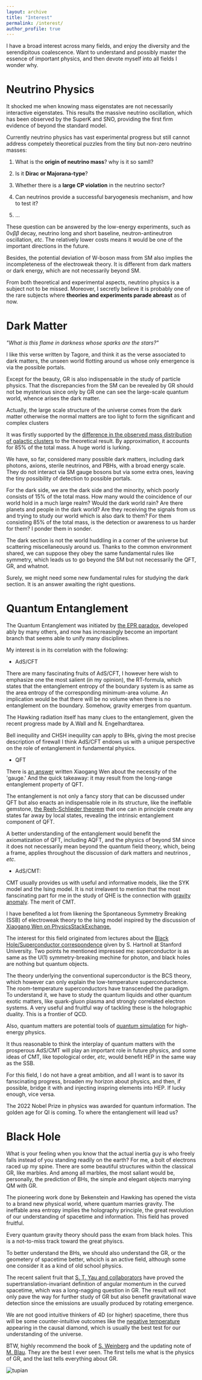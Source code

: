 ```yaml
---
layout: archive
title: "Interest"
permalink: /interest/
author_profile: true
---
```

I have a broad interest across many fields, and enjoy the diversity and the serendipitous coalescence. Want to understand and possibly master the essence of important physics, and then devote myself into all fields I wonder why. 

# Neutrino Physics

It shocked me when knowing mass eigenstates are not necessarily interactive eigenstates. This results the massive neutrino oscillation, which has been observed by the SuperK and SNO, providing the first firm evidence of beyond the standard model.

Currently neutrino physics has vast experimental progress but still cannot address competely theoretical puzzles from the tiny but non-zero neutrino masses:
1. What is the **origin of neutrino mass**? why is it so samll? 

2. Is it **Dirac or Majorana-type**? 

3. Whether there is a **large CP violation** in the neutrino sector? 
4. Can neutrinos provide a successful baryogenesis mechanism, and how to test it? 
5. ...

These question can be answered by the low-energy experiments, such as $0\nu \beta \beta$ decay, neutrino long and short baseline, neutron-antineutron oscillation, *etc*. The relatively lower costs means it would be one of the important directions in the future. 

Besides, the potential deviation of W-boson mass from SM also implies the incompleteness of the electroweak theory. It is different from dark matters or dark energy, which are not necessarily beyond SM.

From both theoretical and experimental aspects, neutrino physics is a subject not to be missed. Moreover, I secretly believe it is probably one of the rare subjects where **theories and experiments parade abreast** as of now.

# Dark Matter

*"What is this flame in darkness whose sparks are the stars?"*

I like this verse written by Tagore, and think it as the verse associated to dark matters, the unseen world flotting around us whose only emergence is via the possible portals. 

Except for the beauty, GR is also indispensable in the study of particle physics. That the discrepancies from the SM can be revealed by GR should not be mysterious since only by GR one can see the large-scale quantum world, whence arises the dark matter. 

Actually, the large scale structure of the universe comes from the dark matter otherwise the normal matters are too light to form the significant and complex clusters

It was firstly supported by the [difference in the observed mass distribution of galactic clusters](https://en.wikipedia.org/wiki/Abell_1689) to the theoretical result. By approximation, it accounts for 85% of the total mass. A huge world is lurking.  

We have, so far, considered many possible dark matters, including dark photons, axions, sterile neutrinos, and PBHs, with a broad energy scale. They do not interact via SM gauge bosons but via some extra ones, leaving the tiny possibility of detection to possible portals. 

For the dark side, we are the dark side and the minority, which poorly consists of 15% of the total mass. How many would the coincidence of our world hold in a much large realm? Would the dark world rain? Are there planets and people in the dark world? Are they receiving the signals from us and trying to study our world which is also dark to them? For them consisting 85% of the total mass, is the detection or awareness to us harder for them? I ponder them in sonder. 

The dark section is not the world huddling in a corner of the universe but scattering miscellaneously around us. Thanks to the common environment shared, we can suppose they obey the same fundamental rules like symmetry, which leads us to go beyond the SM but not necessarily the QFT, GR, and whatnot.    

Surely, we might need some new fundamental rules for studying the dark section. It is an answer awaiting the right questions. 

# Quantum Entanglement

The Quantum Entanglement was initiated by [the EPR paradox](https://en.wikipedia.org/wiki/EPR_paradox), developed ably by many others, and now has increasingly become an important branch that seems able to unify many disciplines.  

My interest is in its correlation with the following: 

- AdS/CFT

There are many fascinating fruits of AdS/CFT, I however here wish to emphasize one the most salient (in my opinion), the RT-formula, which states that the entanglement entropy of the boundary system is as same as the area entropy of the corresponding minimum-area volume. An implication would be that there will be no volume when there is no entanglement on the boundary. Somehow, gravity emerges from quantum. 

The Hawking radiation itself has many clues to the entanglement, given the recent progress made by A.Wall and N. Engelhardtarea. 

Bell inequility and CHSH inequility can apply to BHs, giving the most precise description of firewall 
I think AdS/CFT endows us with a unique perspective on the role of entanglement in fundamental physics. 

- QFT

There is [an answer](https://www.zhihu.com/question/455033981/answer/2638229491) written Xiaogang Wen about the necessity of the 'gauge.' And the quick takeaway: it may result from the long-range entanglement property of QFT. 

The entanglement is not only a fancy story that can be discussed under QFT but also enacts an indispensable role in its structure, like the ineffable gemstone, [the Reeh-Schlieder theorem](../files/wittenqft.pdf) that one can in principle create any states far away by local states, revealing the intrinsic entanglement component of QFT. 

A better understanding of the entanglement would benefit the axiomatization of QFT, including AQFT, and the physics of beyond SM since it does not necessarily mean beyond the quantum field theory, which, being a frame, applies throughout the discussion of dark matters and neutrinos *, etc*.

- AdS/CMT: 

CMT usually provides us with useful and informative models, like the SYK model and the Ising model. It is not irrelavent to mention that the most fanscinating part for me in the study of QHE is the connection with [gravity anomaly](../files/gravityanomaly.pdf). The merit of CMT. 

I have benefited a lot from likening the Spontaneous Symmetry Breaking (SSB) of electroweak theory to the Ising model inspired by the discussion of [Xiaogang Wen on PhysicsStackExchange.](https://physics.stackexchange.com/questions/29311/what-is-spontaneous-symmetry-breaking-in-quantum-systems)

The interest for this field originated from lectures about the [Black Hole/Superconductor correspondence](https://www.youtube.com/watch?v=L5WY9xGPjS4&t=5054s) given by S. Hartnoll at Stanford University. Two points he mentioned impressed me: superconductor is as same as the U(1) symmetry-breaking mechine for photon, and black holes are nothing but quantum objects. 

The theory underlying the conventional superconductor is the BCS theory, which however can only explain the low-temperature superconductence. The room-temperature superconductors have transcended the paradigm. To understand it, we have to study the quantum liquids and other quantum exotic matters, like quark-gluon plasma and strongly correlated electron systems. A very useful and fruitful way of tackling these is the holographic duality. This is a frontier of QCD. 

Also, quantum matters are potential tools of [quantum simulation](../files/qshep.pdf) for high-energy physics. 

It thus reasonable to think the interplay of quantum matters with the prosperous AdS/CMT will play an important role in future physics, and some ideas of CMT, like topological order, *etc*, would benefit HEP in the same way as the SSB.  

For this field, I do not have a great ambition, and all I want is to savor its fanscinating progress, broaden my horizon about physics, and then, if possible, bridge it with and injecting inspring elements into HEP. If lucky enough, vice versa. 


The 2022 Nobel Prize in physics was awarded for quantum information. The golden age for QI is coming. To where the entanglement will lead us? 

# Black Hole

What is your feeling when you know that the actual inertia guy is who freely falls instead of you standing readily on the earth? For me, a bolt of electrons raced up my spine. There are some beautiful structures within the classical GR, like marbles. And among all marbles, the most saliant would be, personally, the prediction of BHs, the simple and elegant objects marrying QM with GR.

The pioneering work done by Bekenstein and Hawking has opened the vista to a brand new physical world, where quantum marries gravity. The ineffable area entropy implies the holography principle, the great revolution of our understanding of spacetime and information. This field has proved fruitful. 

Every quantum gravity theory should pass the exam from black holes. This is a not-to-miss track toward the great phyiscs. 

To better understand the BHs, we should also understand the GR, or the geometery of spacetime better, whcich is an active field, although some one consider it as a kind of old school physics. 

The recent salient fruit that [S. T. Yau and collaborators](../files/yau22.pdf) have proved the supertranslation-invariant definition of angular momentum in the curved spacetime, which was a long-nagging question in GR. The result will not only pave the way for further study of GR but also benefit gravitational wave detection since the emissions are usually produced by rotating emergence. 

We are not good intuitive thinkers of 4D (or higher) spacetime, there thus will be some counter-intuitive outcomes like the [negative temperature](../files/jacobson-T.pdf) appearing in the causal diamond, which is usually the best test for our understanding of the universe. 

BTW, highly recommend the book of [S. Weinberg](https://www.amazon.com/Gravitation-Cosmology-Principles-Applications-Relativity/dp/0471925675/ref=sr_1_4?keywords=weinberg&qid=1664884399&qu=eyJxc2MiOiI1LjIwIiwicXNhIjoiNC42NCIsInFzcCI6IjQuMzUifQ%3D%3D&sr=8-4) and the updating note of [M. Blau](http://www.blau.itp.unibe.ch/GRLecturenotes.html). They are the best I ever seen. The first tells me what is the physics of GR, and the last tells everything about GR. 

![tupian](catgr.jpg)





